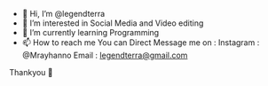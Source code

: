 - 👋 Hi, I’m @legendterra
- 👀 I’m interested in Social Media and Video editing
- 🌱 I’m currently learning Programming
- 📫 How to reach me
You can Direct Message me on :
Instagram : @Mrayhanno
Email : legendterra@gmail.com

Thankyou 🎉


